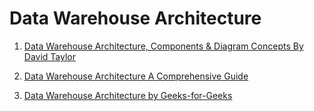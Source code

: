# Data Warehouse Architecture

1. [Data Warehouse Architecture, Components & Diagram Concepts 
   By David Taylor](https://www.guru99.com/data-warehouse-architecture.html)

2. [Data Warehouse Architecture A Comprehensive 
   Guide](https://www.thoughtspot.com/data-trends/data-modeling/data-warehouse-architecture)

3. [Data Warehouse Architecture by 
   Geeks-for-Geeks](https://www.geeksforgeeks.org/data-warehouse-architecture/)

